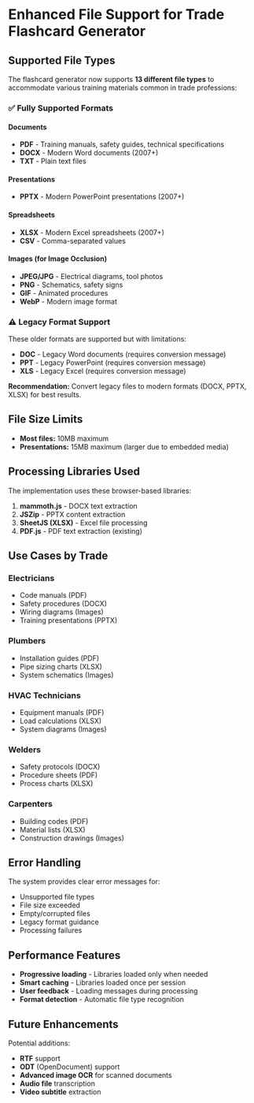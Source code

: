 # Enhanced File Support for Trade Flashcard Generator

## Supported File Types

The flashcard generator now supports **13 different file types** to accommodate various training materials common in trade professions:

### ✅ **Fully Supported Formats**

#### **Documents**
- **PDF** - Training manuals, safety guides, technical specifications
- **DOCX** - Modern Word documents (2007+)
- **TXT** - Plain text files

#### **Presentations** 
- **PPTX** - Modern PowerPoint presentations (2007+)

#### **Spreadsheets**
- **XLSX** - Modern Excel spreadsheets (2007+) 
- **CSV** - Comma-separated values

#### **Images** (for Image Occlusion)
- **JPEG/JPG** - Electrical diagrams, tool photos
- **PNG** - Schematics, safety signs
- **GIF** - Animated procedures
- **WebP** - Modern image format

### ⚠️ **Legacy Format Support**

These older formats are supported but with limitations:
- **DOC** - Legacy Word documents (requires conversion message)
- **PPT** - Legacy PowerPoint (requires conversion message) 
- **XLS** - Legacy Excel (requires conversion message)

**Recommendation:** Convert legacy files to modern formats (DOCX, PPTX, XLSX) for best results.

## File Size Limits

- **Most files:** 10MB maximum
- **Presentations:** 15MB maximum (larger due to embedded media)

## Processing Libraries Used

The implementation uses these browser-based libraries:

1. **mammoth.js** - DOCX text extraction
2. **JSZip** - PPTX content extraction  
3. **SheetJS (XLSX)** - Excel file processing
4. **PDF.js** - PDF text extraction (existing)

## Use Cases by Trade

### **Electricians**
- Code manuals (PDF)
- Safety procedures (DOCX)
- Wiring diagrams (Images)
- Training presentations (PPTX)

### **Plumbers** 
- Installation guides (PDF)
- Pipe sizing charts (XLSX)
- System schematics (Images)

### **HVAC Technicians**
- Equipment manuals (PDF)
- Load calculations (XLSX)
- System diagrams (Images)

### **Welders**
- Safety protocols (DOCX)
- Procedure sheets (PDF)
- Process charts (XLSX)

### **Carpenters**
- Building codes (PDF)
- Material lists (XLSX)
- Construction drawings (Images)

## Error Handling

The system provides clear error messages for:
- Unsupported file types
- File size exceeded
- Empty/corrupted files
- Legacy format guidance
- Processing failures

## Performance Features

- **Progressive loading** - Libraries loaded only when needed
- **Smart caching** - Libraries loaded once per session
- **User feedback** - Loading messages during processing
- **Format detection** - Automatic file type recognition

## Future Enhancements

Potential additions:
- **RTF** support
- **ODT** (OpenDocument) support  
- **Advanced image OCR** for scanned documents
- **Audio file** transcription
- **Video subtitle** extraction 